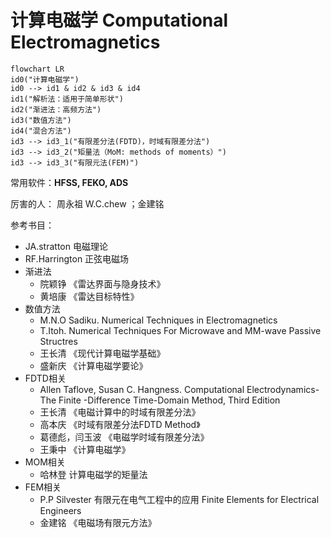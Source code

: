 # 计算电磁学 Computational Electromagnetics
```mermaid
flowchart LR
id0("计算电磁学")
id0 --> id1 & id2 & id3 & id4
id1("解析法：适用于简单形状")
id2("渐进法：高频方法")
id3("数值方法")
id4("混合方法")
id3 --> id3_1("有限差分法(FDTD)，时域有限差分法")
id3 --> id3_2("矩量法（MoM: methods of moments）")
id3 --> id3_3("有限元法(FEM)")
```

常用软件：**HFSS, FEKO, ADS**

厉害的人： 周永祖 W.C.chew ；金建铭

参考书目：
- JA.stratton 电磁理论
- RF.Harrington 正弦电磁场
- 渐进法
    - 院颖铮 《雷达界面与隐身技术》
    - 黄培康 《雷达目标特性》
- 数值方法
    - M.N.O Sadiku. Numerical Techniques in Electromagnetics
    - T.Itoh. Numerical Techniques For Microwave and MM-wave Passive Structres
    - 王长清 《现代计算电磁学基础》
    - 盛新庆 《计算电磁学要论》
- FDTD相关
  - Allen Taflove, Susan C. Hangness. Computational Electrodynamics-The Finite -Difference Time-Domain Method, Third Edition
  - 王长清 《电磁计算中的时域有限差分法》
  - 高本庆 《时域有限差分法FDTD Method》
  - 葛德彪，闫玉波 《电磁学时域有限差分法》
  - 王秉中 《计算电磁学》
- MOM相关
  - 哈林登 计算电磁学的矩量法
- FEM相关
  - P.P Silvester 有限元在电气工程中的应用 Finite Elements for Electrical Engineers
  - 金建铭 《电磁场有限元方法》